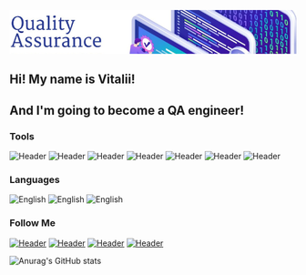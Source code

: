 [![Header](https://github.com/VitaliiZadorozhnyi/VitaliiZadorozhnyi/blob/main/assets/banner.png)](https://www.linkedin.com/in/vitalii-zadorozhnyi-830933204/)

## Hi! My name is Vitalii!
## And I'm going to become a QA engineer!

### Tools
![Header](https://img.shields.io/badge/JavaScript-090909?style=for-the-badge&logo=javascript&logoColor=ffff00)
![Header](https://img.shields.io/badge/Postman-090909?style=for-the-badge&logo=postman&logoColor=f76935)
![Header](https://img.shields.io/badge/Cypress-090909?style=for-the-badge&logo=cypress&logoColor=808080)
![Header](https://img.shields.io/badge/DevTools-090909?style=for-the-badge&logo=googlechrome&logoColor=2674f2)
![Header](https://img.shields.io/badge/MySQL-090909?style=for-the-badge&logo=mysql&logoColor=00618a)
![Header](https://img.shields.io/badge/Jira-090909?style=for-the-badge&logo=jira&logoColor=136be1)
![Header](https://img.shields.io/badge/Github-090909?style=for-the-badge&logo=github&logoColor=8cc4d7)

### Languages
![English](https://img.shields.io/badge/English—b1-090909?style=for-the-badge)
![English](https://img.shields.io/badge/Ukrainian—native-090909?style=for-the-badge)
![English](https://img.shields.io/badge/Russian—fluent-090909?style=for-the-badge)

### Follow Me
[![Header](https://img.shields.io/badge/Linkedin-090909?style=for-the-badge&logo=linkedin&logoColor=0073b1)](https://www.linkedin.com/in/vitaliizadorozhnyi/)
[![Header](https://img.shields.io/badge/Telegram-090909?style=for-the-badge&logo=telegram&logoColor=31a5db)](https://t.me/the_vilmort)
[![Header](https://img.shields.io/badge/Facebook-090909?style=for-the-badge&logo=facebook&logoColor=3b5998)](https://www.facebook.com/profile.php?id=100046189604989)
[![Header](https://img.shields.io/badge/Instagram-090909?style=for-the-badge&logo=instagram&logoColor=9939a3)](https://www.instagram.com/the._.vilmort/)

![Anurag's GitHub stats](https://github-readme-stats.vercel.app/api?username=vitaliizadorozhnyi&show_icons=true&theme=radical&hide=stars,prs,issues,contribs)

